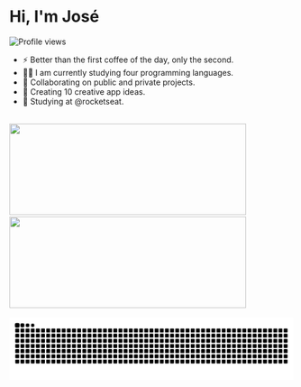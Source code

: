 <h1 align="left">Hi,  I'm José</h1>
<p align="left"> <img src="https://komarev.com/ghpvc/?username=karaz0v&color=yellow" alt="Profile views" /> </p>


- ⚡ Better than the first coffee of the day, only the second.
- 👨‍💻 I am currently studying four programming languages.
- 🌱 Collaborating on public and private projects.
- 🥷 Creating 10 creative app ideas.
- 💜 Studying at @rocketseat.

<br>


<div align="left">
  <a href="https://github.com/karaz0v">
  <img width="420px" height="162px" src="https://github-readme-stats.vercel.app/api?username=karaz0v&show_icons=true&theme=tokyonight&include_all_commits=true&count_private=true"/>
  <img width="420px" height="162px" src="https://github-readme-stats.vercel.app/api/top-langs/?username=karaz0v&layout=compact&langs_count=7&theme=tokyonight"/>
</div>

![Snake animation](https://github.com/karaz0v/karaz0v/blob/output/github-contribution-grid-snake.svg)
